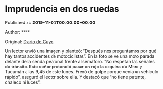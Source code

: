 
# Imprudencia en dos ruedas

Published at: **2019-11-04T00:00:00+00:00**

Author: ****

Original: [Diario de Cuyo](https://www.diariodecuyo.com.ar/periodismociudadano/Imprudencia-en-dos-ruedas-20191104-0037.html)

Un lector envió una imagen y planteó: “Después nos preguntamos por qué hay tantos accidentes de motociclistas”.
En la foto se ve una moto parada delante de la senda peatonal frente al semáforo. “No respetan las señales de tránsito. Este señor pretendió pasar en rojo la esquina de Mitre y Tucumán a las 9,45 de este lunes. Frenó de golpe porque venía un vehículo rápido”, aseguró el lector sobre ella.
Y destacó que “no tiene patente, chaleco ni luces”.
